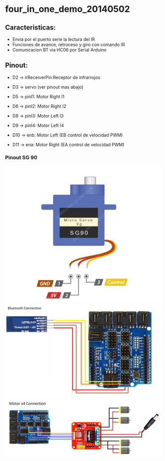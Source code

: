 # four_in_one_demo_20140502

## Caracteristicas:
- Envia por el puerto serie la lectura del IR
- Funciones de avance, retroceso y giro con comando IR
- Comunicacion BT via HC06 por Serial Arduino

## Pinout:

- D2 -> irReceiverPin:Receptor de infrarrojos

- D3 -> servo (ver pinout mas abajo)

- D5 -> pinI1: Motor Right I1
- D6 -> pinI2: Motor Right I2

- D8 -> pinI3: Motor Left I3
- D9 -> pinI4: Motor Left I4

- D10 -> enb: Motor Left (EB control de velocidad PWM)

- D11 -> ena: Motor Right (EA control de velocidad PWM)

### Pinout SG 90
![picture](docs/SG_90_pinout.JPG)
![picture](docs/BluetoothConnection.png)
![picture](docs/MotorConnection.png)
